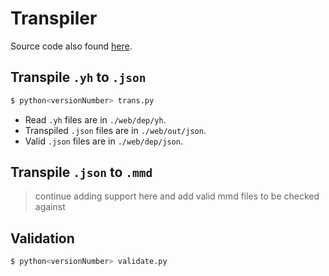 # Transpiler

Source code also found [here](../../src/secondary/yuhoToJSON).

## Transpile `.yh` to `.json`

``` py
$ python<versionNumber> trans.py
```

* Read `.yh` files are in `./web/dep/yh`.
* Transpiled `.json` files are in `./web/out/json`.
* Valid `.json` files are in `./web/dep/json`.

## Transpile `.json` to `.mmd`

> continue adding support here and add valid mmd files to be checked against

## Validation

```py
$ python<versionNumber> validate.py
```
